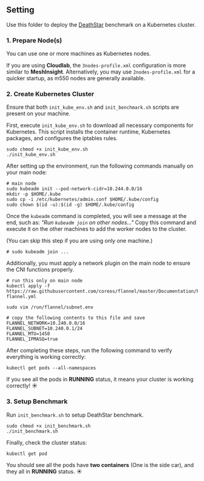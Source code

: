 ## Setting

Use this folder to deploy the [DeathStar](https://github.com/delimitrou/DeathStarBench) benchmark on a Kubernetes cluster.

### 1. Prepare Node(s)

You can use one or more machines as Kubernetes nodes.

If you are using **Cloudlab**, the `3nodes-profile.xml` configuration is more similar to **MeshInsight**. Alternatively, you may use `2nodes-profile.xml` for a quicker startup, as m550 nodes are generally available.

### 2. Create Kubernetes Cluster

Ensure that both `init_kube_env.sh` and `init_benchmark.sh` scripts are present on your machine.

First, execute `init_kube_env.sh` to download all necessary components for Kubernetes. This script installs the container runtime, Kubernetes packages, and configures the iptables rules.

```shell
sudo chmod +x init_kube_env.sh
./init_kube_env.sh
```

After setting up the environment, run the following commands manually on your main node:

```shell
# main node
sudo kubeadm init --pod-network-cidr=10.244.0.0/16
mkdir -p $HOME/.kube
sudo cp -i /etc/kubernetes/admin.conf $HOME/.kube/config
sudo chown $(id -u):$(id -g) $HOME/.kube/config
```

Once the `kubeadm` command is completed, you will see a message at the end, such as:
 *"Run `kubeadm join` on other nodes..."* Copy this command and execute it on the other machines to add the worker nodes to the cluster.

(You can skip this step if you are using only one machine.)

```shell
# sudo kubeadm join ...
```

Additionally, you must apply a network plugin on the main node to ensure the CNI functions properly.

```shell
# run this only on main node
kubectl apply -f https://raw.githubusercontent.com/coreos/flannel/master/Documentation/kube-flannel.yml

sudo vim /run/flannel/subnet.env

# copy the following contents to this file and save
FLANNEL_NETWORK=10.240.0.0/16
FLANNEL_SUBNET=10.240.0.1/24
FLANNEL_MTU=1450
FLANNEL_IPMASQ=true
```

After completing these steps, run the following command to verify everything is working correctly:

```shell
kubectl get pods --all-namespaces
```

If you see all the pods in **RUNNING** status, it means your cluster is working correctly! :sunny:

### 3. Setup Benchmark

Run `init_benchmark.sh` to setup DeathStar benchmark.

```shell
sudo chmod +x init_benchmark.sh
./init_benchmark.sh
```

Finally, check the cluster status:

```shell
kubectl get pod
```

You should see all the pods have **two containers** (One is the side car), and they all in **RUNNING** status. :sunny:
